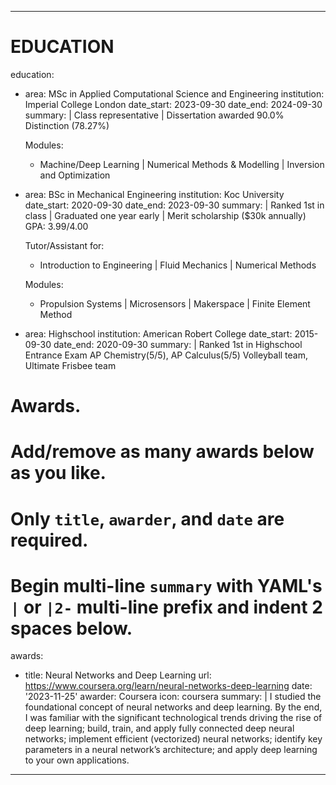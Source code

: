 ---

# EDUCATION
education:
  - area: MSc in Applied Computational Science and Engineering
    institution: Imperial College London
    date_start: 2023-09-30
    date_end: 2024-09-30
    summary: |
      Class representative | Dissertation awarded 90.0% Distinction (78.27%)

      Modules:
      - Machine/Deep Learning | Numerical Methods & Modelling | Inversion and Optimization

  - area: BSc in Mechanical Engineering
    institution: Koc University
    date_start: 2020-09-30
    date_end: 2023-09-30
    summary: |
      Ranked 1st in class | Graduated one year early | Merit scholarship ($30k annually) GPA: 3.99/4.00

      Tutor/Assistant for:
      - Introduction to Engineering | Fluid Mechanics | Numerical Methods

      Modules:
      - Propulsion Systems | Microsensors | Makerspace | Finite Element Method

  - area: Highschool
    institution: American Robert College
    date_start: 2015-09-30
    date_end: 2020-09-30
    summary: |
      Ranked 1st in Highschool Entrance Exam
      AP Chemistry(5/5), AP Calculus(5/5)
      Volleyball team, Ultimate Frisbee team


# Awards.
#   Add/remove as many awards below as you like.
#   Only `title`, `awarder`, and `date` are required.
#   Begin multi-line `summary` with YAML's `|` or `|2-` multi-line prefix and indent 2 spaces below.
awards:
  - title: Neural Networks and Deep Learning
    url: https://www.coursera.org/learn/neural-networks-deep-learning
    date: '2023-11-25'
    awarder: Coursera
    icon: coursera
    summary: |
      I studied the foundational concept of neural networks and deep learning. By the end, I was familiar with the significant technological trends driving the rise of deep learning; build, train, and apply fully connected deep neural networks; implement efficient (vectorized) neural networks; identify key parameters in a neural network’s architecture; and apply deep learning to your own applications.


---
